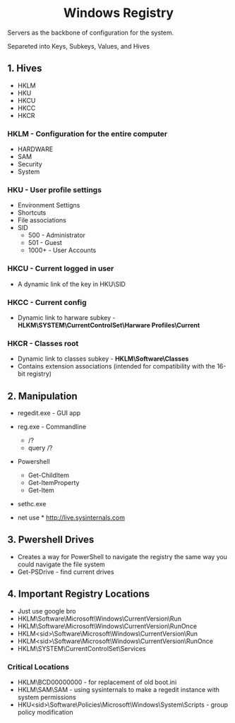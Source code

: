 <h1 style="text-align: center">Windows Registry</h1>

Servers as the backbone of configuration for the system.

Separeted into Keys, Subkeys, Values, and Hives

## 1. Hives
- HKLM
- HKU
- HKCU
- HKCC
- HKCR

### HKLM - Configuration for the entire computer
- HARDWARE
- SAM
- Security
- System

### HKU - User profile settings
- Environment Settigns
- Shortcuts
- File associations
- SID
  - 500 - Administrator
  - 501 - Guest
  - 1000+ - User Accounts

### HKCU - Current logged in user
- A dynamic link of the key in HKU\SID

### HKCC - Current config
- Dynamic link to harware subkey - **HLKM\SYSTEM\CurrentControlSet\Harware Profiles\Current**

### HKCR - Classes root
- Dynamic link to classes subkey - **HKLM\Software\Classes**
- Contains extension associations (intended for compatibility with the 16-bit registry)


## 2. Manipulation
- regedit.exe - GUI app
- reg.exe - Commandline
  - /?
  - query /?
- Powershell
  - Get-ChildItem
  - Get-ItemProperty
  - Get-Item

- sethc.exe

- net use * http://live.sysinternals.com

## 3. Pwershell Drives
- Creates a way for PowerShell to navigate the registry the same way you could navigate the file system
- Get-PSDrive - find current drives

## 4. Important Registry Locations
- Just use google bro
- HKLM\Software\Microsoft\Windows\CurrentVersion\Run
- HKLM\Software\Microsoft\Windows\CurrentVersion\RunOnce
- HKLM\<sid>\Software\Microsoft\Windows\CurrentVersion\Run
- HKLM\<sid>\Software\Microsoft\Windows\CurrentVersion\RunOnce
- HKLM\SYSTEM\CurrentControlSet\Services

### Critical Locations
- HKLM\BCD00000000 - for replacement of old boot.ini
- HKLM\SAM\SAM - using sysinternals to make a regedit instance with system permissions
- HKU\<sid>\Software\Policies\Microsoft\Windows\System\Scripts - group policy modification
